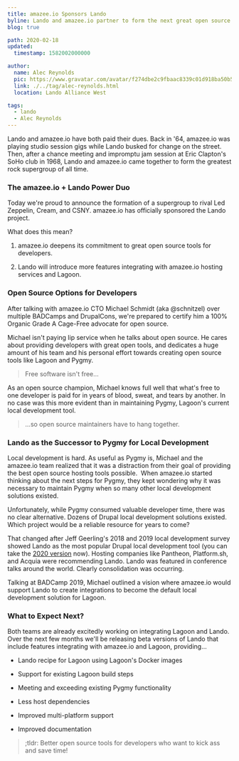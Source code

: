 ```yaml
---
title: amazee.io Sponsors Lando
byline: Lando and amazee.io partner to form the next great open source supergroup, cranking developer productivity up to 11.
blog: true

path: 2020-02-18
updated:
  timestamp: 1582002000000

author:
  name: Alec Reynolds
  pic: https://www.gravatar.com/avatar/f274dbe2c9fbaac8339c01d918ba50b5
  link: ./../tag/alec-reynolds.html
  location: Lando Alliance West

tags:
  - lando
  - Alec Reynolds
---
```


Lando and amazee.io have both paid their dues. Back in '64, amazee.io was playing studio session gigs while Lando busked for change on the street. Then, after a chance meeting and impromptu jam session at Eric Clapton's SoHo club in 1968, Lando and amazee.io came together to form the greatest rock supergroup of all time.

### The amazee.io + Lando Power Duo

Today we're proud to announce the formation of a supergroup to rival Led Zeppelin, Cream, and CSNY. amazee.io has officially sponsored the Lando project.

What does this mean?

1.  amazee.io deepens its commitment to great open source tools for developers.

2.  Lando will introduce more features integrating with amazee.io hosting services and Lagoon.

### Open Source Options for Developers

After talking with amazee.io CTO Michael Schmidt (aka @schnitzel) over multiple BADCamps and DrupalCons, we're prepared to certify him a 100% Organic Grade A Cage-Free advocate for open source.

Michael isn't paying lip service when he talks about open source. He cares about providing developers with great open tools, and dedicates a huge amount of his team and his personal effort towards creating open source tools like Lagoon and Pygmy.

> Free software isn't free...

As an open source champion, Michael knows full well that what's free to one developer is paid for in years of blood, sweat, and tears by another. In no case was this more evident than in maintaining Pygmy, Lagoon's current local development tool.

> ...so open source maintainers have to hang together.

### Lando as the Successor to Pygmy for Local Development

Local development is hard. As useful as Pygmy is, Michael and the amazee.io team realized that it was a distraction from their goal of providing the best open source hosting tools possible.  When amazee.io started thinking about the next steps for Pygmy, they kept wondering why it was necessary to maintain Pygmy when so many other local development solutions existed.

Unfortunately, while Pygmy consumed valuable developer time, there was no clear alternative. Dozens of Drupal local development solutions existed. Which project would be a reliable resource for years to come?

That changed after Jeff Geerling's 2018 and 2019 local development survey showed Lando as the most popular Drupal local development tool (you can take the [2020 version](https://docs.google.com/forms/d/e/1FAIpQLSe_7UurduduzKf5DPMakmbQ9Lu8vZKKu8pHyzSFq4UJrNZh5w/viewform) now). Hosting companies like Pantheon, Platform.sh, and Acquia were recommending Lando. Lando was featured in conference talks around the world. Clearly consolidation was occurring.

Talking at BADCamp 2019, Michael outlined a vision where amazee.io would support Lando to create integrations to become the default local development solution for Lagoon.

### What to Expect Next?

Both teams are already excitedly working on integrating Lagoon and Lando. Over the next few months we'll be releasing beta versions of Lando that include features integrating with amazee.io and Lagoon, providing...

-   Lando recipe for Lagoon using Lagoon's Docker images

-   Support for existing Lagoon build steps

-   Meeting and exceeding existing Pygmy functionality

-   Less host dependencies

-   Improved multi-platform support

-   Improved documentation

> ;tldr: Better open source tools for developers who want to kick ass and save time!
